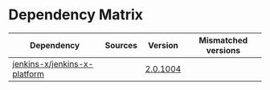 # Dependency Matrix

Dependency | Sources | Version | Mismatched versions
---------- | ------- | ------- | -------------------
[jenkins-x/jenkins-x-platform](https://github.com/jenkins-x/jenkins-x-platform.git) |  | [2.0.1004](https://github.com/jenkins-x/jenkins-x-platform/releases/tag/v2.0.1004) | 
